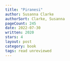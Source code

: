 ```yaml
---
title: "Piranesi"
author: Susanna Clarke
authorSort: Clarke, Susanna
pageCount: 245
date: 2022-07-30
written: 2020
stars: 4
layout: post
category: book
tags: read unreviewed
---
```

